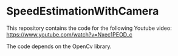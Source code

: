 # SpeedEstimationWithCamera

This repository contains the code for the following Youtube video: https://www.youtube.com/watch?v=Nxec1PEOD_c

The code depends on the OpenCv library.
